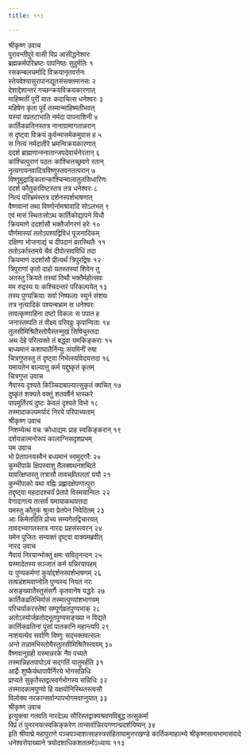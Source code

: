 ```yaml
---
title: ११३

---
```

श्रीकृष्ण उवाच  
पुरावन्तीपुरे वासी विप्र आसीद्धनेश्वरः  
ब्रह्मकर्मपरिभ्रष्टः पापनिष्ठः सुदुर्मतिः १  
रसकम्बलचर्मादि विक्रयानृतवर्त्तनः  
स्तेयवेश्यासुरापानद्यूतसंसक्तमानसः २  
देशाद्देशान्तरं गच्छन्क्रयविक्रयकारणात्  
माहिष्मतीं पुरीं यातः कदाचित्स धनेश्वरः ३  
महिषेण कृता पूर्वं तस्मान्माहिष्मतीभवत्  
यस्यां वप्रतटाभाति नर्मदा पापनाशिनी ४  
कार्तिकव्रतिनस्तत्र नानाग्रामागतान्नरान्  
स दृष्ट्वा विक्रयं कुर्वन्मासमेकमुवास ह ५  
स नित्यं नर्मदातीरे भ्रमन्विक्रयकारणात्  
ददर्श ब्राह्मणान्स्नातान्जपदेवार्चनेरतान् ६  
कांश्चित्पुराणं पठतः कांश्चित्तच्छ्रवणे रतान्  
नृत्यगायनवादित्रविष्णुस्तवनतत्परान् ७  
विष्णुमुद्राङ्कितान्कांश्चिन्मालातुलसिधारिणः  
ददर्श कौतुकाविष्टस्तत्र तत्र धनेश्वरः ८  
नित्यं परिभ्रमंस्तत्र दर्शनस्पर्शभाषणात्  
वैष्णवानां तथा विष्णोर्नामश्रावादि सोऽलभत् ९  
एवं मासं स्थितःसोऽथ कार्तिकोद्यापने विधौ  
क्रियमाणे ददर्शासौ भक्तैर्जागरणं हरेः १०  
पौर्णमास्यां ततोऽपश्यद्विविधं पूजनादिकम्  
दक्षिणा भोजनाद्यं च दीपदानं व्रतस्थितैः ११  
ततोऽर्कास्तमये चैवं दीपोत्सवविधिं तदा  
क्रियमाणं ददर्शासौ प्रीत्यर्थं त्रिपुरद्विषः १२  
त्रिपुराणां कृतो दाहो यतस्तस्यां शिवेन तु  
अतस्तु क्रियते तस्यां तिथौ भक्तैर्महोत्सवः  
मम रुद्रस्य यः कश्चिदन्तरं परिकल्पयेत् १३  
तस्य पुण्यक्रियाः सर्वा निष्फलाः स्युर्न संशयः  
तत्र नृत्यादिकं पश्यन्बभ्राम स धनेश्वरः  
तावत्कृष्णाहिना दष्टो विकलः स पपात ह  
जनास्तम्पति तं वीक्ष्य परिवव्रुः कृपान्विताः १४  
तुलसीमिश्रितैस्तोयैस्तन्मुखं सिषिचुस्तदा  
अथ देहे परित्यक्ते तं बद्ध्वा यमकिङ्कराः १५  
बाध्यमानं कशाघातैर्निन्युः संयमिनीं रुषा  
चित्रगुप्तस्तु तं दृष्ट्वा निर्भर्त्स्यावेदयत्तदा १६  
यमायतेन बाल्यात्तु कर्म यद्दुष्कृतं कृतम्  
चित्रगुप्त उवाच  
नैवास्य दृश्यते किञ्चिदाबाल्यात्सुकृतं क्वचित् १७  
दुष्कृतं शक्यते वक्तुं शतवर्षैर्न भास्करे  
पापमूर्तिरयं दुष्टः केवलं दृश्यते विभो १८  
तस्मादाकल्पमर्यादं निरये परिपाच्यताम्  
श्रीकृष्ण उवाच  
निशम्येत्थं वचः क्रोधाद्यमः प्राह स्वकिङ्करान् १९  
दर्शयन्नात्मनोरूपं कालाग्निसदृशप्रभम्  
यम उवाच  
भो प्रेतापनयस्वैनं बध्यमानं स्वमुद्गरैः २०  
कुम्भीपाके क्षिपस्वाशु तैलक्वथनशब्दिते  
यावत्क्षिप्तस्तु तत्रासौ तावच्छीतलतां ययौ २१  
कुम्भीपाको यथा वह्निः प्रह्लादक्षेपणात्पुरा  
तद्दृष्ट्वा महदादश्चर्यं प्रेतपो विस्मयान्वितः २२  
वेगादागत्य तत्सर्वं यमायाकथयत्तदा  
यमस्तु कौतुकं श्रुत्वा प्रेतपेन निवेदितम् २३  
आः किमेतदिति प्रोच्य सम्यगेतद्विचारयत्  
तावदभ्यागतस्तत्र नारदः प्रहसंस्त्वरन् २४  
यमेन पूजितः सम्यक्तं दृष्ट्वा वाक्यमब्रवीत्  
नारद उवाच  
नैवायं निरयान्भोक्तुं क्षमः सवितृनन्दन २५  
यस्मादेतस्य सञ्जातं कर्म यन्निरयापहम्  
यः पुण्यकर्मणां कुर्याद्दर्शनस्पर्शभाषणम् २६  
तत्षडंशमवाप्नोति पुण्यस्य नियतं नरः  
असङ्ख्यातैस्तुसंसर्गैः कृतवानेष यद्धरेः २७  
कार्तिकव्रतिभिर्मासं तस्मात्पुण्यांशभागयम्  
परिचर्याकरस्तेषां सम्पूर्णव्रतपुण्यभाक् २८  
अतोऽस्योर्जव्रतोद्भूतपुण्यसङ्ख्या न विद्यते  
कार्त्तिकव्रतिनां पुंसां पातकानि महान्त्यपि २९  
नाशयत्येव सर्वाणि विष्णुः सद्भक्तवत्सलः  
अन्ते तन्नामभिस्तोयैस्तुलसीमिश्रितैस्त्वयम् ३०  
वैष्णवानुग्रही यस्मान्नरके नैव पच्यते  
तस्मान्निहतपापोऽयं सद्गतिं यातुमर्हति ३१  
आर्द्रैः शुष्कैर्यथापापैर्निरये भोगसन्निधिः  
प्राप्यते सुकृतैस्तद्वत्स्वर्गभोगस्य सन्निधिः ३२  
तस्मादकामपुण्यो हि यक्षयोनिस्थितस्त्वसौ  
विलोक्य नरकान्सर्वान्पापभोगमवाप्नुयात् ३३  
श्रीकृष्ण उवाच  
इत्युक्त्वा गतवति नारदेऽथ सौरिस्तद्वाक्यश्रवणविबुद्ध तत्सुकर्मा  
विप्रं तं पुनरनयत्स्वकिङ्करेण तान्सर्वान्निरयगणान्प्रदर्शयिष्यन् ३४  
इति श्रीपाद्मे महापुराणे पञ्चपञ्चाशत्साहस्त्रसंहितायामुत्तरखण्डे कार्तिकमाहात्म्ये श्रीकृष्णसत्यभामासंवादे धनेश्वरोपाख्याने त्रयोदशाधिकशततमोऽध्यायः ११३